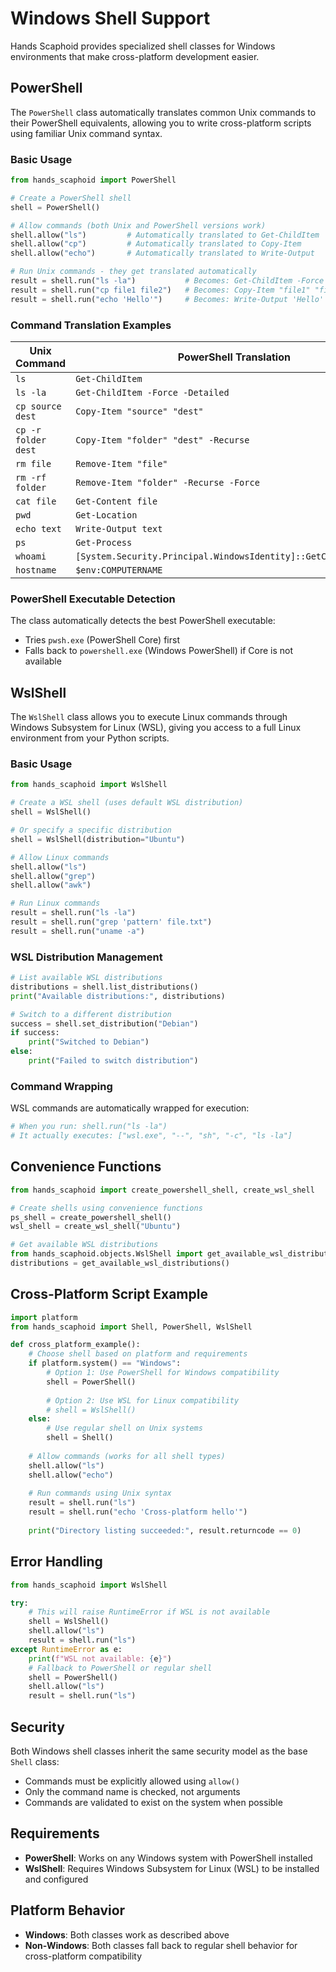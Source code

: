 # Windows Shell Support

Hands Scaphoid provides specialized shell classes for Windows environments that make cross-platform development easier.

## PowerShell

The `PowerShell` class automatically translates common Unix commands to their PowerShell equivalents, allowing you to write cross-platform scripts using familiar Unix command syntax.

### Basic Usage

```python
from hands_scaphoid import PowerShell

# Create a PowerShell shell
shell = PowerShell()

# Allow commands (both Unix and PowerShell versions work)
shell.allow("ls")         # Automatically translated to Get-ChildItem
shell.allow("cp")         # Automatically translated to Copy-Item
shell.allow("echo")       # Automatically translated to Write-Output

# Run Unix commands - they get translated automatically
result = shell.run("ls -la")           # Becomes: Get-ChildItem -Force -Detailed
result = shell.run("cp file1 file2")   # Becomes: Copy-Item "file1" "file2"
result = shell.run("echo 'Hello'")     # Becomes: Write-Output 'Hello'
```

### Command Translation Examples

| Unix Command | PowerShell Translation |
|-------------|----------------------|
| `ls` | `Get-ChildItem` |
| `ls -la` | `Get-ChildItem -Force -Detailed` |
| `cp source dest` | `Copy-Item "source" "dest"` |
| `cp -r folder dest` | `Copy-Item "folder" "dest" -Recurse` |
| `rm file` | `Remove-Item "file"` |
| `rm -rf folder` | `Remove-Item "folder" -Recurse -Force` |
| `cat file` | `Get-Content file` |
| `pwd` | `Get-Location` |
| `echo text` | `Write-Output text` |
| `ps` | `Get-Process` |
| `whoami` | `[System.Security.Principal.WindowsIdentity]::GetCurrent().Name` |
| `hostname` | `$env:COMPUTERNAME` |

### PowerShell Executable Detection

The class automatically detects the best PowerShell executable:
- Tries `pwsh.exe` (PowerShell Core) first
- Falls back to `powershell.exe` (Windows PowerShell) if Core is not available

## WslShell

The `WslShell` class allows you to execute Linux commands through Windows Subsystem for Linux (WSL), giving you access to a full Linux environment from your Python scripts.

### Basic Usage

```python
from hands_scaphoid import WslShell

# Create a WSL shell (uses default WSL distribution)
shell = WslShell()

# Or specify a specific distribution
shell = WslShell(distribution="Ubuntu")

# Allow Linux commands
shell.allow("ls")
shell.allow("grep")
shell.allow("awk")

# Run Linux commands
result = shell.run("ls -la")
result = shell.run("grep 'pattern' file.txt")
result = shell.run("uname -a")
```

### WSL Distribution Management

```python
# List available WSL distributions
distributions = shell.list_distributions()
print("Available distributions:", distributions)

# Switch to a different distribution
success = shell.set_distribution("Debian")
if success:
    print("Switched to Debian")
else:
    print("Failed to switch distribution")
```

### Command Wrapping

WSL commands are automatically wrapped for execution:
```python
# When you run: shell.run("ls -la")
# It actually executes: ["wsl.exe", "--", "sh", "-c", "ls -la"]
```

## Convenience Functions

```python
from hands_scaphoid import create_powershell_shell, create_wsl_shell

# Create shells using convenience functions
ps_shell = create_powershell_shell()
wsl_shell = create_wsl_shell("Ubuntu")

# Get available WSL distributions
from hands_scaphoid.objects.WslShell import get_available_wsl_distributions
distributions = get_available_wsl_distributions()
```

## Cross-Platform Script Example

```python
import platform
from hands_scaphoid import Shell, PowerShell, WslShell

def cross_platform_example():
    # Choose shell based on platform and requirements
    if platform.system() == "Windows":
        # Option 1: Use PowerShell for Windows compatibility
        shell = PowerShell()
        
        # Option 2: Use WSL for Linux compatibility
        # shell = WslShell()
    else:
        # Use regular shell on Unix systems
        shell = Shell()
    
    # Allow commands (works for all shell types)
    shell.allow("ls")
    shell.allow("echo")
    
    # Run commands using Unix syntax
    result = shell.run("ls")
    result = shell.run("echo 'Cross-platform hello'")
    
    print("Directory listing succeeded:", result.returncode == 0)
```

## Error Handling

```python
from hands_scaphoid import WslShell

try:
    # This will raise RuntimeError if WSL is not available
    shell = WslShell()
    shell.allow("ls")
    result = shell.run("ls")
except RuntimeError as e:
    print(f"WSL not available: {e}")
    # Fallback to PowerShell or regular shell
    shell = PowerShell()
    shell.allow("ls")
    result = shell.run("ls")
```

## Security

Both Windows shell classes inherit the same security model as the base `Shell` class:
- Commands must be explicitly allowed using `allow()`
- Only the command name is checked, not arguments
- Commands are validated to exist on the system when possible

## Requirements

- **PowerShell**: Works on any Windows system with PowerShell installed
- **WslShell**: Requires Windows Subsystem for Linux (WSL) to be installed and configured

## Platform Behavior

- **Windows**: Both classes work as described above
- **Non-Windows**: Both classes fall back to regular shell behavior for cross-platform compatibility
